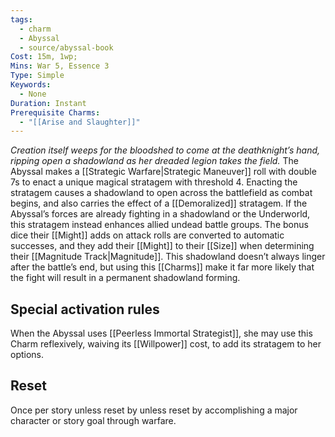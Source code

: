 ```yaml
---
tags:
  - charm
  - Abyssal
  - source/abyssal-book
Cost: 15m, 1wp;
Mins: War 5, Essence 3
Type: Simple
Keywords:
  - None
Duration: Instant
Prerequisite Charms:
  - "[[Arise and Slaughter]]"
---
```

*Creation itself weeps for the bloodshed to come at the deathknight’s hand, ripping open a shadowland as her dreaded legion takes the field.*
The Abyssal makes a [[Strategic Warfare|Strategic Maneuver]] roll with double 7s to enact a unique magical stratagem with threshold 4. Enacting the stratagem causes a shadowland to open across the battlefield as combat begins, and also carries the effect of a [[Demoralized]] stratagem.
If the Abyssal’s forces are already fighting in a shadowland or the Underworld, this stratagem instead enhances allied undead battle groups. The bonus dice their [[Might]] adds on attack rolls are converted to automatic successes, and they add their [[Might]] to their [[Size]] when determining their [[Magnitude Track|Magnitude]].
This shadowland doesn’t always linger after the battle’s end, but using this [[Charms]] make it far more likely that the fight will result in a permanent shadowland forming.
## Special activation rules
When the Abyssal uses [[Peerless Immortal Strategist]], she may use this Charm reflexively, waiving its [[Willpower]] cost, to add its stratagem to her options.
## Reset 
Once per story unless reset by unless reset by accomplishing a major character or story goal through warfare.
